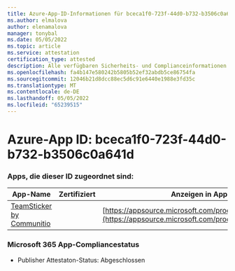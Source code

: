```yaml
---
title: Azure-App-ID-Informationen für bceca1f0-723f-44d0-b732-b3506c0a641d
ms.author: elmalova
author: elenamalova
manager: tonybal
ms.date: 05/05/2022
ms.topic: article
ms.service: attestation
certification_type: attested
description: Alle verfügbaren Sicherheits- und Complianceinformationen für bceca1f0-723f-44d0-b732-b3506c0a641d.
ms.openlocfilehash: fa4b147e580242b5805b52ef32abdb5ce86754fa
ms.sourcegitcommit: 12046b21d8dcc88ec5d6c91e6440e1988e3fd35c
ms.translationtype: MT
ms.contentlocale: de-DE
ms.lasthandoff: 05/05/2022
ms.locfileid: "65239515"
---
```

# <a name="azure-app-id-bceca1f0-723f-44d0-b732-b3506c0a641d"></a>Azure-App ID: bceca1f0-723f-44d0-b732-b3506c0a641d


### <a name="apps-associated-with-this-id"></a>Apps, die dieser ID zugeordnet sind:
| **App-Name** | **Zertifiziert** | **Anzeigen in AppSource** |
|--------------|---------------|-----------------------|
| [TeamSticker by Communitio](../forward/WA200000894.md) |  | [https://appsource.microsoft.com/product/office/WA200000894](https://appsource.microsoft.com/product/office/WA200000894) |

### <a name="microsoft-365-app-compliance-status"></a>Microsoft 365 App-Compliancestatus
- Publisher Attestaton-Status: Abgeschlossen
